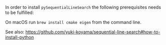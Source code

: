 In order to install `pySequentialLineSearch` the following prerequisites needs to be fulfilled:

On macOS run `brew install cmake eigen` from the command line.

See also: https://github.com/yuki-koyama/sequential-line-search#how-to-install-python 
